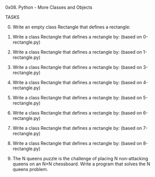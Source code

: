 0x08. Python - More Classes and Objects

TASKS

0. Write an empty class Rectangle that defines a rectangle:

1. Write a class Rectangle that defines a rectangle by: (based on 0-rectangle.py)

2. Write a class Rectangle that defines a rectangle by: (based on 1-rectangle.py)

3. Write a class Rectangle that defines a rectangle by: (based on 3-rectangle.py)

4. Write a class Rectangle that defines a rectangle by: (based on 4-rectangle.py)

5. Write a class Rectangle that defines a rectangle by: (based on 5-rectangle.py)

6. Write a class Rectangle that defines a rectangle by: (based on 6-rectangle.py)

7. Write a class Rectangle that defines a rectangle by: (based on 7-rectangle.py)

8. Write a class Rectangle that defines a rectangle by: (based on 8-rectangle.py)

9. The N queens puzzle is the challenge of placing N non-attacking queens on an N×N chessboard. Write a program that solves the N queens problem.